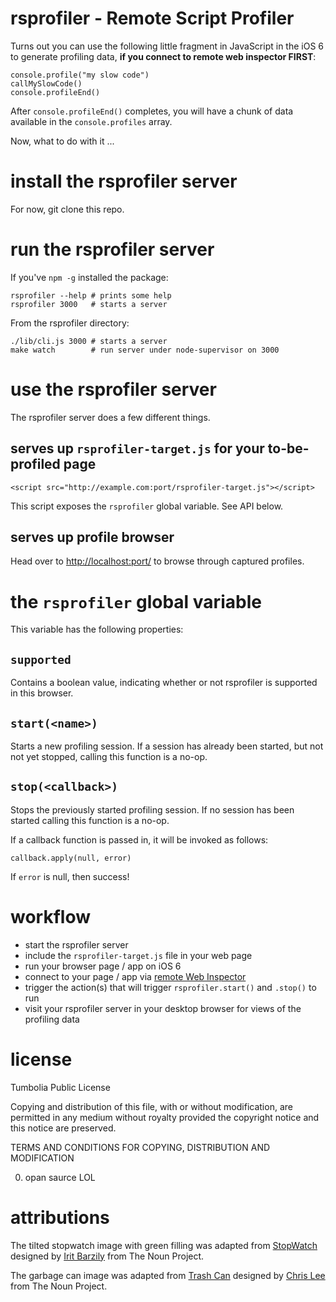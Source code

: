 rsprofiler - Remote Script Profiler
===================================

Turns out you can use the following little fragment in
JavaScript in the iOS 6 to generate profiling data,
**if you connect to remote web inspector FIRST**:

    console.profile("my slow code")
    callMySlowCode()
    console.profileEnd()

After `console.profileEnd()` completes, you will have a 
chunk of data available in the `console.profiles` array.

Now, what to do with it ...

install the rsprofiler server
=============================

<!--
    sudo npm -g install rsprofiler
-->

For now, git clone this repo.

run the rsprofiler server
=========================

If you've `npm -g` installed the package:

    rsprofiler --help # prints some help
    rsprofiler 3000   # starts a server  

From the rsprofiler directory:

    ./lib/cli.js 3000 # starts a server
    make watch        # run server under node-supervisor on 3000


use the rsprofiler server
=========================

The rsprofiler server does a few different things.

serves up `rsprofiler-target.js` for your to-be-profiled page
-------------------------------------------------------------

    <script src="http://example.com:port/rsprofiler-target.js"></script>

This script exposes the `rsprofiler` global variable.  See API below.

serves up profile browser
-------------------------

Head over to <a href="http://localhost:port/">http://localhost:port/</a> to 
browse through captured profiles.


the `rsprofiler` global variable
================================

This variable has the following properties:

`supported`
---------

Contains a boolean value, indicating whether or not rsprofiler is
supported in this browser.  


`start(<name>)`
---------

Starts a new profiling session.  If a session has already been started,
but not not yet stopped, calling this function is a no-op.

`stop(<callback>)`
--------

Stops the previously started profiling session.  If no session has been started
calling this function is a no-op.

If a callback function is passed in, it will be invoked as follows:

    callback.apply(null, error)

If `error` is null, then success!


workflow
========

* start the rsprofiler server
* include the `rsprofiler-target.js` file in your web page
* run your browser page / app on iOS 6
* connect to your page / app via [remote Web Inspector][rwi]
* trigger the action(s) that will trigger `rsprofiler.start()` and `.stop()` to run
* visit your rsprofiler server in your desktop browser for views of the profiling data

[rwi]: https://developer.apple.com/library/ios/#documentation/AppleApplications/Reference/SafariWebContent/DebuggingSafarioniPhoneContent/DebuggingSafarioniPhoneContent.html "iOS Developer Library"


license
=======

Tumbolia Public License

Copying and distribution of this file, with or without modification, are
permitted in any medium without royalty provided the copyright notice and this
notice are preserved.

TERMS AND CONDITIONS FOR COPYING, DISTRIBUTION AND MODIFICATION

  0. opan saurce LOL

attributions
============

The tilted stopwatch image with green filling was adapted from 
[StopWatch][StopWatch] designed by [Irit Barzily][iritein] from The Noun Project.

[StopWatch]: http://thenounproject.com/noun/stopwatch/#icon-No938
[iritein]:   http://thenounproject.com/iritein

The garbage can image was adapted from 
[Trash Can][Trashcan] designed by [Chris Lee][sirleech] from The Noun Project.

[Trashcan]: http://thenounproject.com/noun/trash-can/#icon-No3199
[sirleech]: http://thenounproject.com/sirleech

